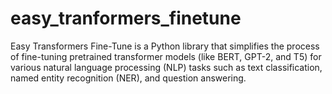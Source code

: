 # easy_tranformers_finetune
Easy Transformers Fine-Tune is a Python library that simplifies the process of fine-tuning pretrained transformer models (like BERT, GPT-2, and T5) for various natural language processing (NLP) tasks such as text classification, named entity recognition (NER), and question answering. 
